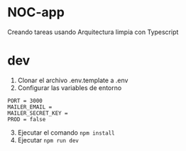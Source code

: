 # NOC-app

Creando tareas usando Arquitectura limpia con Typescript

# dev

1. Clonar el archivo .env.template a .env
2. Configurar las variables de entorno

```
PORT = 3000
MAILER_EMAIL =
MAILER_SECRET_KEY =
PROD = false

```

3. Ejecutar el comando `npm install`
4. Ejecutar `npm run dev`
